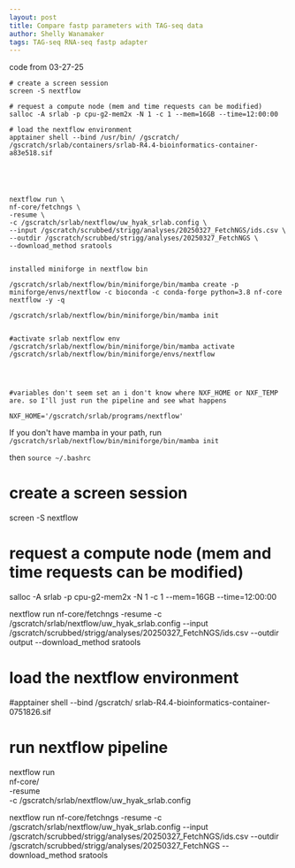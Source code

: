 ```yaml
---
layout: post
title: Compare fastp parameters with TAG-seq data
author: Shelly Wanamaker
tags: TAG-seq RNA-seq fastp adapter
---
```


code from 03-27-25

```
# create a screen session
screen -S nextflow

# request a compute node (mem and time requests can be modified)
salloc -A srlab -p cpu-g2-mem2x -N 1 -c 1 --mem=16GB --time=12:00:00

# load the nextflow environment
apptainer shell --bind /usr/bin/ /gscratch/ /gscratch/srlab/containers/srlab-R4.4-bioinformatics-container-a83e518.sif 





nextflow run \
nf-core/fetchngs \
-resume \
-c /gscratch/srlab/nextflow/uw_hyak_srlab.config \
--input /gscratch/scrubbed/strigg/analyses/20250327_FetchNGS/ids.csv \
--outdir /gscratch/scrubbed/strigg/analyses/20250327_FetchNGS \
--download_method sratools


installed miniforge in nextflow bin

/gscratch/srlab/nextflow/bin/miniforge/bin/mamba create -p miniforge/envs/nextflow -c bioconda -c conda-forge python=3.8 nf-core nextflow -y -q

/gscratch/srlab/nextflow/bin/miniforge/bin/mamba init


#activate srlab nextflow env
/gscratch/srlab/nextflow/bin/miniforge/bin/mamba activate /gscratch/srlab/nextflow/bin/miniforge/envs/nextflow




#variables don't seem set an i don't know where NXF_HOME or NXF_TEMP are. so I'll just run the pipeline and see what happens

NXF_HOME='/gscratch/srlab/programs/nextflow'
```


If you don't have mamba in your path, run
`/gscratch/srlab/nextflow/bin/miniforge/bin/mamba init`

then 
`source ~/.bashrc`

# create a screen session
screen -S nextflow

# request a compute node (mem and time requests can be modified)
salloc -A srlab -p cpu-g2-mem2x -N 1 -c 1 --mem=16GB --time=12:00:00


nextflow run nf-core/fetchngs -resume -c /gscratch/srlab/nextflow/uw_hyak_srlab.config --input /gscratch/scrubbed/strigg/analyses/20250327_FetchNGS/ids.csv --outdir output --download_method sratools




# load the nextflow environment
#apptainer shell --bind /gscratch/ srlab-R4.4-bioinformatics-container-0751826.sif

# run nextflow pipeline
nextflow run \
nf-core/<pipeline> \
-resume \
-c /gscratch/srlab/nextflow/uw_hyak_srlab.config \
<pipeline specific flags>


nextflow run nf-core/fetchngs -resume -c /gscratch/srlab/nextflow/uw_hyak_srlab.config --input /gscratch/scrubbed/strigg/analyses/20250327_FetchNGS/ids.csv --outdir /gscratch/scrubbed/strigg/analyses/20250327_FetchNGS --download_method sratools